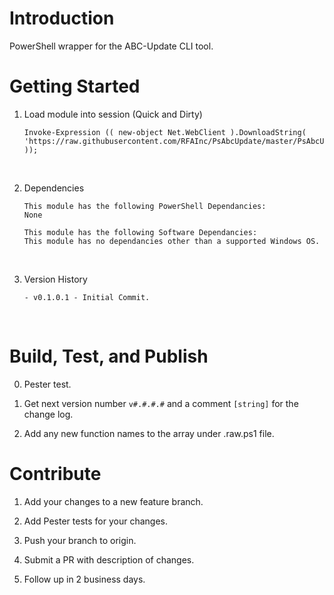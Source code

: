 ﻿# Introduction 

PowerShell wrapper for the ABC-Update CLI tool.

# Getting Started
1.	Load module into session (Quick and Dirty)

        Invoke-Expression (( new-object Net.WebClient ).DownloadString( 'https://raw.githubusercontent.com/RFAInc/PsAbcUpdate/master/PsAbcUpdate.raw.ps1' ));

<br>

2.	Dependencies

        This module has the following PowerShell Dependancies:
        None

        This module has the following Software Dependancies:
        This module has no dependancies other than a supported Windows OS.

<br>

3.	Version History

	    - v0.1.0.1 - Initial Commit.

<br>



# Build, Test, and Publish

0.  Pester test. 

1.  Get next version number `v#.#.#.#` and a comment `[string]` for the change log.

2.  Add any new function names to the array under .raw.ps1 file.



# Contribute

1.  Add your changes to a new feature branch.

2.  Add Pester tests for your changes.

3.  Push your branch to origin.

4.  Submit a PR with description of changes.

5.  Follow up in 2 business days.




